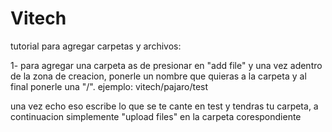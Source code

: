 # Vitech




tutorial para agregar carpetas y archivos:

1- para agregar una carpeta as de presionar en "add file" y una vez adentro de la zona de creacion, ponerle un nombre que quieras a la carpeta y al final ponerle una "/".
ejemplo: vitech/pajaro/test

una vez echo eso escribe lo que se te cante en test y tendras tu carpeta, a continuacion simplemente "upload files" en la carpeta corespondiente
